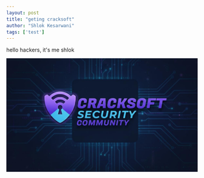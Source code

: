 ```yaml
---
layout: post
title: "geting cracksoft"
author: "Shlok Kesarwani"
tags: ['test']
---
```


hello hackers, it's me shlok

![1000239997.jpg](https://raw.githubusercontent.com/CracksoftSecurity/cracksoftsecurity.github.io/main/assets/img/posts/1759191363423_1000239997.jpg)

